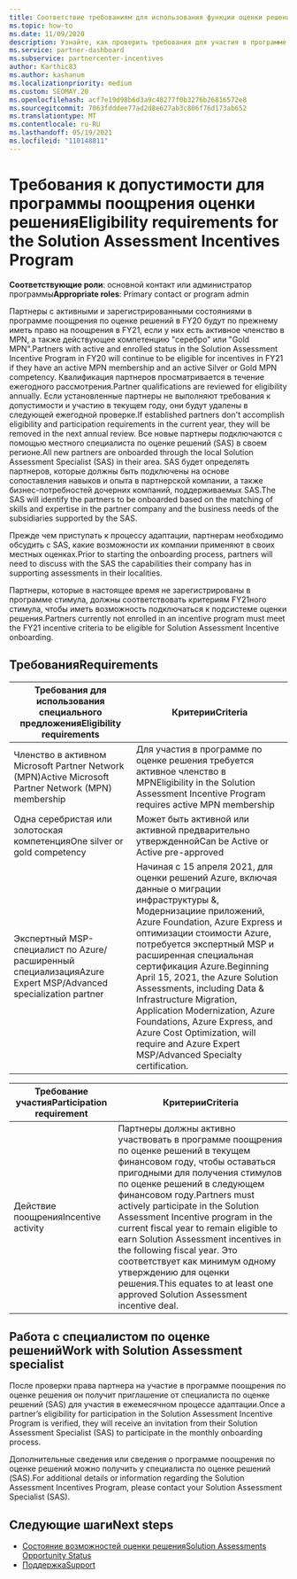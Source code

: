 ```yaml
---
title: Соответствие требованиям для использования функции оценки решений
ms.topic: how-to
ms.date: 11/09/2020
description: Узнайте, как проверить требования для участия в программе поощрения по оценке решений.
ms.service: partner-dashboard
ms.subservice: partnercenter-incentives
author: Karthic83
ms.author: kashanum
ms.localizationpriority: medium
ms.custom: SEOMAY.20
ms.openlocfilehash: acf7e19d98b6d3a9c48277f0b3276b26816572e8
ms.sourcegitcommit: 7063fdddee77ad2d8e627ab3c806f76d173ab652
ms.translationtype: MT
ms.contentlocale: ru-RU
ms.lasthandoff: 05/19/2021
ms.locfileid: "110148811"
---
```

# <a name="eligibility-requirements-for-the-solution-assessment-incentives-program"></a><span data-ttu-id="e46c1-103">Требования к допустимости для программы поощрения оценки решения</span><span class="sxs-lookup"><span data-stu-id="e46c1-103">Eligibility requirements for the Solution Assessment Incentives Program</span></span>

<span data-ttu-id="e46c1-104">**Соответствующие роли**: основной контакт или администратор программы</span><span class="sxs-lookup"><span data-stu-id="e46c1-104">**Appropriate roles**: Primary contact or program admin</span></span>

<span data-ttu-id="e46c1-105">Партнеры с активными и зарегистрированными состояниями в программе поощрения по оценке решений в FY20 будут по прежнему иметь право на поощрения в FY21, если у них есть активное членство в MPN, а также действующее компетенцию "серебро" или "Gold MPN".</span><span class="sxs-lookup"><span data-stu-id="e46c1-105">Partners with active and enrolled status in the Solution Assessment Incentive Program in FY20 will continue to be eligible for incentives in FY21 if they have an active MPN membership and an active Silver or Gold MPN competency.</span></span> <span data-ttu-id="e46c1-106">Квалификация партнеров просматривается в течение ежегодного рассмотрения.</span><span class="sxs-lookup"><span data-stu-id="e46c1-106">Partner qualifications are reviewed for eligibility annually.</span></span> <span data-ttu-id="e46c1-107">Если установленные партнеры не выполняют требования к допустимости и участию в текущем году, они будут удалены в следующей ежегодной проверке.</span><span class="sxs-lookup"><span data-stu-id="e46c1-107">If established partners don't accomplish eligibility and participation requirements in the current year, they will be removed in the next annual review.</span></span> <span data-ttu-id="e46c1-108">Все новые партнеры подключаются с помощью местного специалиста по оценке решений (SAS) в своем регионе.</span><span class="sxs-lookup"><span data-stu-id="e46c1-108">All new partners are onboarded through the local Solution Assessment Specialist (SAS) in their area.</span></span> <span data-ttu-id="e46c1-109">SAS будет определять партнеров, которые должны быть подключены на основе сопоставления навыков и опыта в партнерской компании, а также бизнес-потребностей дочерних компаний, поддерживаемых SAS.</span><span class="sxs-lookup"><span data-stu-id="e46c1-109">The SAS will identify the partners to be onboarded based on the matching of skills and expertise in the partner company and the business needs of the subsidiaries supported by the SAS.</span></span>

<span data-ttu-id="e46c1-110">Прежде чем приступать к процессу адаптации, партнерам необходимо обсудить с SAS, какие возможности их компании применяют в своих местных оценках.</span><span class="sxs-lookup"><span data-stu-id="e46c1-110">Prior to starting the onboarding process, partners will need to discuss with the SAS the capabilities their company has in supporting assessments in their localities.</span></span>

<span data-ttu-id="e46c1-111">Партнеры, которые в настоящее время не зарегистрированы в программе стимула, должны соответствовать критериям FY21ного стимула, чтобы иметь возможность подключаться к подсистеме оценки решения.</span><span class="sxs-lookup"><span data-stu-id="e46c1-111">Partners currently not enrolled in an incentive program must meet the FY21 incentive criteria to be eligible for Solution Assessment Incentive onboarding.</span></span>

## <a name="requirements"></a><span data-ttu-id="e46c1-112">Требования</span><span class="sxs-lookup"><span data-stu-id="e46c1-112">Requirements</span></span>

|<span data-ttu-id="e46c1-113">**Требования для использования специального предложения**</span><span class="sxs-lookup"><span data-stu-id="e46c1-113">**Eligibility requirements**</span></span>|<span data-ttu-id="e46c1-114">**Критерии**</span><span class="sxs-lookup"><span data-stu-id="e46c1-114">**Criteria**</span></span>|
|-----------------------|------------------|
|<span data-ttu-id="e46c1-115">Членство в активном Microsoft Partner Network (MPN)</span><span class="sxs-lookup"><span data-stu-id="e46c1-115">Active Microsoft Partner Network (MPN) membership</span></span>|<span data-ttu-id="e46c1-116">Для участия в программе по оценке решения требуется активное членство в MPN</span><span class="sxs-lookup"><span data-stu-id="e46c1-116">Eligibility in the Solution Assessment Incentive Program requires active MPN membership</span></span>|
|<span data-ttu-id="e46c1-117">Одна серебристая или золотоская компетенция</span><span class="sxs-lookup"><span data-stu-id="e46c1-117">One silver or gold competency</span></span>|<span data-ttu-id="e46c1-118">Может быть активной или активной предварительно утвержденной</span><span class="sxs-lookup"><span data-stu-id="e46c1-118">Can be Active or Active pre-approved</span></span>|
|<span data-ttu-id="e46c1-119">Экспертный MSP-специалист по Azure/расширенный специализация</span><span class="sxs-lookup"><span data-stu-id="e46c1-119">Azure Expert MSP/Advanced specialization partner</span></span>|<span data-ttu-id="e46c1-120">Начиная с 15 апреля 2021, для оценки решений Azure, включая данные о миграции инфраструктуры &, Модернизациие приложений, Azure Foundation, Azure Express и оптимизации стоимости Azure, потребуется экспертный MSP и расширенная специальная сертификация Azure.</span><span class="sxs-lookup"><span data-stu-id="e46c1-120">Beginning April 15, 2021, the Azure Solution Assessments, including Data & Infrastructure Migration, Application Modernization, Azure Foundations, Azure Express, and Azure Cost Optimization, will require and Azure Expert MSP/Advanced Specialty certification.</span></span>|

|<span data-ttu-id="e46c1-121">**Требование участия**</span><span class="sxs-lookup"><span data-stu-id="e46c1-121">**Participation requirement**</span></span>|<span data-ttu-id="e46c1-122">**Критерии**</span><span class="sxs-lookup"><span data-stu-id="e46c1-122">**Criteria**</span></span>|
|-------------------------|-------------------------------------|
|<span data-ttu-id="e46c1-123">Действие поощрения</span><span class="sxs-lookup"><span data-stu-id="e46c1-123">Incentive activity</span></span>|<span data-ttu-id="e46c1-124">Партнеры должны активно участвовать в программе поощрения по оценке решений в текущем финансовом году, чтобы оставаться пригодными для получения стимулов по оценке решений в следующем финансовом году.</span><span class="sxs-lookup"><span data-stu-id="e46c1-124">Partners must actively participate in the Solution Assessment Incentive program in the current fiscal year to remain eligible to earn Solution Assessment incentives in the following fiscal year.</span></span> <span data-ttu-id="e46c1-125">Это соответствует как минимум одному утверждению для оценки решения.</span><span class="sxs-lookup"><span data-stu-id="e46c1-125">This equates to at least one approved Solution Assessment incentive deal.</span></span>|

## <a name="work-with-solution-assessment-specialist"></a><span data-ttu-id="e46c1-126">Работа с специалистом по оценке решений</span><span class="sxs-lookup"><span data-stu-id="e46c1-126">Work with Solution Assessment specialist</span></span>

<span data-ttu-id="e46c1-127">После проверки права партнера на участие в программе поощрения по оценке решения он получит приглашение от специалиста по оценке решений (SAS) для участия в ежемесячном процессе адаптации.</span><span class="sxs-lookup"><span data-stu-id="e46c1-127">Once a partner’s eligibility for participation in the Solution Assessment Incentive Program is verified, they will receive an invitation from their Solution Assessment Specialist (SAS) to participate in the monthly onboarding process.</span></span>

<span data-ttu-id="e46c1-128">Дополнительные сведения или сведения о программе поощрения по оценке решений можно получить у специалиста по оценке решений (SAS).</span><span class="sxs-lookup"><span data-stu-id="e46c1-128">For additional details or information regarding the Solution Assessment Incentives Program, please contact your Solution Assessment Specialist (SAS).</span></span>

## <a name="next-steps"></a><span data-ttu-id="e46c1-129">Следующие шаги</span><span class="sxs-lookup"><span data-stu-id="e46c1-129">Next steps</span></span>

- [<span data-ttu-id="e46c1-130">Состояние возможностей оценки решения</span><span class="sxs-lookup"><span data-stu-id="e46c1-130">Solution Assessments Opportunity Status</span></span>](chip-solution-assessment.md)
- [<span data-ttu-id="e46c1-131">Поддержка</span><span class="sxs-lookup"><span data-stu-id="e46c1-131">Support</span></span>](report-problems-with-partner-center.md)









